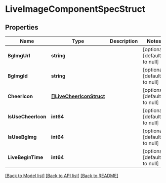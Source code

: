 # LiveImageComponentSpecStruct

## Properties
Name | Type | Description | Notes
------------ | ------------- | ------------- | -------------
**BgImgUrl** | **string** |  | [optional] [default to null]
**BgImgId** | **string** |  | [optional] [default to null]
**CheerIcon** | [**[]LiveCheerIconStruct**](live_cheer_icon_struct.md) |  | [optional] [default to null]
**IsUseCheerIcon** | **int64** |  | [optional] [default to null]
**IsUseBgImg** | **int64** |  | [optional] [default to null]
**LiveBeginTime** | **int64** |  | [optional] [default to null]

[[Back to Model list]](../README.md#documentation-for-models) [[Back to API list]](../README.md#documentation-for-api-endpoints) [[Back to README]](../README.md)


